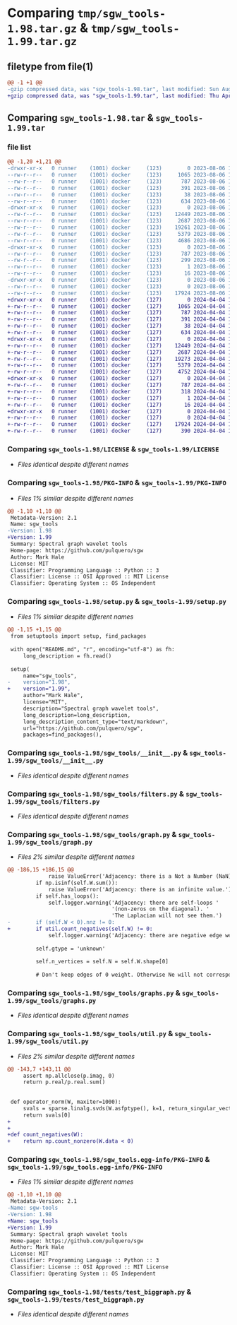 # Comparing `tmp/sgw_tools-1.98.tar.gz` & `tmp/sgw_tools-1.99.tar.gz`

## filetype from file(1)

```diff
@@ -1 +1 @@
-gzip compressed data, was "sgw_tools-1.98.tar", last modified: Sun Aug  6 13:54:26 2023, max compression
+gzip compressed data, was "sgw_tools-1.99.tar", last modified: Thu Apr  4 16:51:39 2024, max compression
```

## Comparing `sgw_tools-1.98.tar` & `sgw_tools-1.99.tar`

### file list

```diff
@@ -1,20 +1,21 @@
-drwxr-xr-x   0 runner    (1001) docker     (123)        0 2023-08-06 13:54:26.811122 sgw_tools-1.98/
--rw-r--r--   0 runner    (1001) docker     (123)     1065 2023-08-06 13:53:47.000000 sgw_tools-1.98/LICENSE
--rw-r--r--   0 runner    (1001) docker     (123)      787 2023-08-06 13:54:26.807122 sgw_tools-1.98/PKG-INFO
--rw-r--r--   0 runner    (1001) docker     (123)      391 2023-08-06 13:53:47.000000 sgw_tools-1.98/README.md
--rw-r--r--   0 runner    (1001) docker     (123)       38 2023-08-06 13:54:26.811122 sgw_tools-1.98/setup.cfg
--rw-r--r--   0 runner    (1001) docker     (123)      634 2023-08-06 13:53:47.000000 sgw_tools-1.98/setup.py
-drwxr-xr-x   0 runner    (1001) docker     (123)        0 2023-08-06 13:54:26.807122 sgw_tools-1.98/sgw_tools/
--rw-r--r--   0 runner    (1001) docker     (123)    12449 2023-08-06 13:53:47.000000 sgw_tools-1.98/sgw_tools/__init__.py
--rw-r--r--   0 runner    (1001) docker     (123)     2687 2023-08-06 13:53:47.000000 sgw_tools-1.98/sgw_tools/filters.py
--rw-r--r--   0 runner    (1001) docker     (123)    19261 2023-08-06 13:53:47.000000 sgw_tools-1.98/sgw_tools/graph.py
--rw-r--r--   0 runner    (1001) docker     (123)     5379 2023-08-06 13:53:47.000000 sgw_tools-1.98/sgw_tools/graphs.py
--rw-r--r--   0 runner    (1001) docker     (123)     4686 2023-08-06 13:53:47.000000 sgw_tools-1.98/sgw_tools/util.py
-drwxr-xr-x   0 runner    (1001) docker     (123)        0 2023-08-06 13:54:26.807122 sgw_tools-1.98/sgw_tools.egg-info/
--rw-r--r--   0 runner    (1001) docker     (123)      787 2023-08-06 13:54:26.000000 sgw_tools-1.98/sgw_tools.egg-info/PKG-INFO
--rw-r--r--   0 runner    (1001) docker     (123)      299 2023-08-06 13:54:26.000000 sgw_tools-1.98/sgw_tools.egg-info/SOURCES.txt
--rw-r--r--   0 runner    (1001) docker     (123)        1 2023-08-06 13:54:26.000000 sgw_tools-1.98/sgw_tools.egg-info/dependency_links.txt
--rw-r--r--   0 runner    (1001) docker     (123)       16 2023-08-06 13:54:26.000000 sgw_tools-1.98/sgw_tools.egg-info/top_level.txt
-drwxr-xr-x   0 runner    (1001) docker     (123)        0 2023-08-06 13:54:26.807122 sgw_tools-1.98/tests/
--rw-r--r--   0 runner    (1001) docker     (123)        0 2023-08-06 13:53:47.000000 sgw_tools-1.98/tests/__init__.py
--rw-r--r--   0 runner    (1001) docker     (123)    17924 2023-08-06 13:53:47.000000 sgw_tools-1.98/tests/test_biggraph.py
+drwxr-xr-x   0 runner    (1001) docker     (127)        0 2024-04-04 16:51:39.734174 sgw_tools-1.99/
+-rw-r--r--   0 runner    (1001) docker     (127)     1065 2024-04-04 16:51:12.000000 sgw_tools-1.99/LICENSE
+-rw-r--r--   0 runner    (1001) docker     (127)      787 2024-04-04 16:51:39.734174 sgw_tools-1.99/PKG-INFO
+-rw-r--r--   0 runner    (1001) docker     (127)      391 2024-04-04 16:51:12.000000 sgw_tools-1.99/README.md
+-rw-r--r--   0 runner    (1001) docker     (127)       38 2024-04-04 16:51:39.734174 sgw_tools-1.99/setup.cfg
+-rw-r--r--   0 runner    (1001) docker     (127)      634 2024-04-04 16:51:12.000000 sgw_tools-1.99/setup.py
+drwxr-xr-x   0 runner    (1001) docker     (127)        0 2024-04-04 16:51:39.734174 sgw_tools-1.99/sgw_tools/
+-rw-r--r--   0 runner    (1001) docker     (127)    12449 2024-04-04 16:51:12.000000 sgw_tools-1.99/sgw_tools/__init__.py
+-rw-r--r--   0 runner    (1001) docker     (127)     2687 2024-04-04 16:51:12.000000 sgw_tools-1.99/sgw_tools/filters.py
+-rw-r--r--   0 runner    (1001) docker     (127)    19273 2024-04-04 16:51:12.000000 sgw_tools-1.99/sgw_tools/graph.py
+-rw-r--r--   0 runner    (1001) docker     (127)     5379 2024-04-04 16:51:12.000000 sgw_tools-1.99/sgw_tools/graphs.py
+-rw-r--r--   0 runner    (1001) docker     (127)     4752 2024-04-04 16:51:12.000000 sgw_tools-1.99/sgw_tools/util.py
+drwxr-xr-x   0 runner    (1001) docker     (127)        0 2024-04-04 16:51:39.734174 sgw_tools-1.99/sgw_tools.egg-info/
+-rw-r--r--   0 runner    (1001) docker     (127)      787 2024-04-04 16:51:39.000000 sgw_tools-1.99/sgw_tools.egg-info/PKG-INFO
+-rw-r--r--   0 runner    (1001) docker     (127)      318 2024-04-04 16:51:39.000000 sgw_tools-1.99/sgw_tools.egg-info/SOURCES.txt
+-rw-r--r--   0 runner    (1001) docker     (127)        1 2024-04-04 16:51:39.000000 sgw_tools-1.99/sgw_tools.egg-info/dependency_links.txt
+-rw-r--r--   0 runner    (1001) docker     (127)       16 2024-04-04 16:51:39.000000 sgw_tools-1.99/sgw_tools.egg-info/top_level.txt
+drwxr-xr-x   0 runner    (1001) docker     (127)        0 2024-04-04 16:51:39.734174 sgw_tools-1.99/tests/
+-rw-r--r--   0 runner    (1001) docker     (127)        0 2024-04-04 16:51:12.000000 sgw_tools-1.99/tests/__init__.py
+-rw-r--r--   0 runner    (1001) docker     (127)    17924 2024-04-04 16:51:12.000000 sgw_tools-1.99/tests/test_biggraph.py
+-rw-r--r--   0 runner    (1001) docker     (127)      390 2024-04-04 16:51:12.000000 sgw_tools-1.99/tests/test_util.py
```

### Comparing `sgw_tools-1.98/LICENSE` & `sgw_tools-1.99/LICENSE`

 * *Files identical despite different names*

### Comparing `sgw_tools-1.98/PKG-INFO` & `sgw_tools-1.99/PKG-INFO`

 * *Files 1% similar despite different names*

```diff
@@ -1,10 +1,10 @@
 Metadata-Version: 2.1
 Name: sgw_tools
-Version: 1.98
+Version: 1.99
 Summary: Spectral graph wavelet tools
 Home-page: https://github.com/pulquero/sgw
 Author: Mark Hale
 License: MIT
 Classifier: Programming Language :: Python :: 3
 Classifier: License :: OSI Approved :: MIT License
 Classifier: Operating System :: OS Independent
```

### Comparing `sgw_tools-1.98/setup.py` & `sgw_tools-1.99/setup.py`

 * *Files 1% similar despite different names*

```diff
@@ -1,15 +1,15 @@
 from setuptools import setup, find_packages
 
 with open("README.md", "r", encoding="utf-8") as fh:
     long_description = fh.read()
 
 setup(
     name="sgw_tools",
-    version="1.98",
+    version="1.99",
     author="Mark Hale",
     license="MIT",
     description="Spectral graph wavelet tools",
     long_description=long_description,
     long_description_content_type="text/markdown",
     url="https://github.com/pulquero/sgw",
     packages=find_packages(),
```

### Comparing `sgw_tools-1.98/sgw_tools/__init__.py` & `sgw_tools-1.99/sgw_tools/__init__.py`

 * *Files identical despite different names*

### Comparing `sgw_tools-1.98/sgw_tools/filters.py` & `sgw_tools-1.99/sgw_tools/filters.py`

 * *Files identical despite different names*

### Comparing `sgw_tools-1.98/sgw_tools/graph.py` & `sgw_tools-1.99/sgw_tools/graph.py`

 * *Files 2% similar despite different names*

```diff
@@ -186,15 +186,15 @@
             raise ValueError('Adjacency: there is a Not a Number (NaN).')
         if np.isinf(self.W.sum()):
             raise ValueError('Adjacency: there is an infinite value.')
         if self.has_loops():
             self.logger.warning('Adjacency: there are self-loops '
                                 '(non-zeros on the diagonal). '
                                 'The Laplacian will not see them.')
-        if (self.W < 0).nnz != 0:
+        if util.count_negatives(self.W) != 0:
             self.logger.warning('Adjacency: there are negative edge weights.')
 
         self.gtype = 'unknown'
 
         self.n_vertices = self.N = self.W.shape[0]
 
         # Don't keep edges of 0 weight. Otherwise Ne will not correspond
```

### Comparing `sgw_tools-1.98/sgw_tools/graphs.py` & `sgw_tools-1.99/sgw_tools/graphs.py`

 * *Files identical despite different names*

### Comparing `sgw_tools-1.98/sgw_tools/util.py` & `sgw_tools-1.99/sgw_tools/util.py`

 * *Files 2% similar despite different names*

```diff
@@ -143,7 +143,11 @@
     assert np.allclose(p.imag, 0)
     return p.real/p.real.sum()
 
 
 def operator_norm(W, maxiter=1000):
     svals = sparse.linalg.svds(W.asfptype(), k=1, return_singular_vectors=False, solver="lobpcg", maxiter=maxiter)
     return svals[0]
+
+
+def count_negatives(W):
+    return np.count_nonzero(W.data < 0)
```

### Comparing `sgw_tools-1.98/sgw_tools.egg-info/PKG-INFO` & `sgw_tools-1.99/sgw_tools.egg-info/PKG-INFO`

 * *Files 1% similar despite different names*

```diff
@@ -1,10 +1,10 @@
 Metadata-Version: 2.1
-Name: sgw-tools
-Version: 1.98
+Name: sgw_tools
+Version: 1.99
 Summary: Spectral graph wavelet tools
 Home-page: https://github.com/pulquero/sgw
 Author: Mark Hale
 License: MIT
 Classifier: Programming Language :: Python :: 3
 Classifier: License :: OSI Approved :: MIT License
 Classifier: Operating System :: OS Independent
```

### Comparing `sgw_tools-1.98/tests/test_biggraph.py` & `sgw_tools-1.99/tests/test_biggraph.py`

 * *Files identical despite different names*

